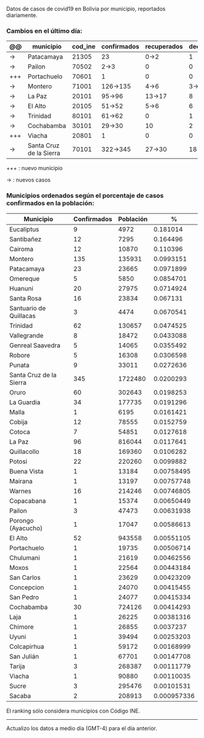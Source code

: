 Datos de casos de covid19 en Bolivia por municipio, reportados diariamente.

### Cambios en el último día:


<table>
<thead>
<tr class="header"><th>@@</th><th>municipio</th><th>cod_ine</th><th>confirmados</th><th>recuperados</th><th>decesos</th></tr>
</thead>
<tbody>
<tr class="modify"><td class="modify">→</td><td>Patacamaya</td><td>21305</td><td>23</td><td class="modify">0→2</td><td>1</td></tr>
<tr class="modify"><td class="modify">→</td><td>Pailon</td><td>70502</td><td class="modify">2→3</td><td>0</td><td>0</td></tr>
<tr class="add"><td>+++</td><td>Portachuelo</td><td>70601</td><td>1</td><td>0</td><td>0</td></tr>
<tr class="modify"><td class="modify">→</td><td>Montero</td><td>71001</td><td class="modify">126→135</td><td class="modify">4→6</td><td class="modify">3→4</td></tr>
<tr class="modify"><td class="modify">→</td><td>La Paz</td><td>20101</td><td class="modify">95→96</td><td class="modify">13→17</td><td>8</td></tr>
<tr class="modify"><td class="modify">→</td><td>El Alto</td><td>20105</td><td class="modify">51→52</td><td class="modify">5→6</td><td>6</td></tr>
<tr class="modify"><td class="modify">→</td><td>Trinidad</td><td>80101</td><td class="modify">61→62</td><td>0</td><td>1</td></tr>
<tr class="modify"><td class="modify">→</td><td>Cochabamba</td><td>30101</td><td class="modify">29→30</td><td>10</td><td>2</td></tr>
<tr class="add"><td>+++</td><td>Viacha</td><td>20801</td><td>1</td><td>0</td><td>0</td></tr>
<tr class="modify"><td class="modify">→</td><td>Santa Cruz de la Sierra</td><td>70101</td><td class="modify">322→345</td><td class="modify">27→30</td><td class="modify">18→19</td></tr>
</tbody>
</table>

+++ : nuevo municipio

→ : nuevos casos

### Municipios ordenados según el porcentaje de casos confirmados en la población:


| Municipio               |   Confirmados |   Población |           % |
|-------------------------|---------------|-------------|-------------|
| Eucaliptus              |             9 |        4972 | 0.181014    |
| Santibañez              |            12 |        7295 | 0.164496    |
| Cairoma                 |            12 |       10870 | 0.110396    |
| Montero                 |           135 |      135931 | 0.0993151   |
| Patacamaya              |            23 |       23665 | 0.0971899   |
| Omereque                |             5 |        5850 | 0.0854701   |
| Huanuni                 |            20 |       27975 | 0.0714924   |
| Santa Rosa              |            16 |       23834 | 0.067131    |
| Santuario de Quillacas  |             3 |        4474 | 0.0670541   |
| Trinidad                |            62 |      130657 | 0.0474525   |
| Vallegrande             |             8 |       18472 | 0.0433088   |
| Genreal Saavedra        |             5 |       14065 | 0.0355492   |
| Robore                  |             5 |       16308 | 0.0306598   |
| Punata                  |             9 |       33011 | 0.0272636   |
| Santa Cruz de la Sierra |           345 |     1722480 | 0.0200293   |
| Oruro                   |            60 |      302643 | 0.0198253   |
| La Guardia              |            34 |      177735 | 0.0191296   |
| Malla                   |             1 |        6195 | 0.0161421   |
| Cobija                  |            12 |       78555 | 0.0152759   |
| Cotoca                  |             7 |       54851 | 0.0127618   |
| La Paz                  |            96 |      816044 | 0.0117641   |
| Quillacollo             |            18 |      169360 | 0.0106282   |
| Potosi                  |            22 |      220260 | 0.0099882   |
| Buena Vista             |             1 |       13184 | 0.00758495  |
| Mairana                 |             1 |       13197 | 0.00757748  |
| Warnes                  |            16 |      214246 | 0.00746805  |
| Copacabana              |             1 |       15374 | 0.00650449  |
| Pailon                  |             3 |       47473 | 0.00631938  |
| Porongo (Ayacucho)      |             1 |       17047 | 0.00586613  |
| El Alto                 |            52 |      943558 | 0.00551105  |
| Portachuelo             |             1 |       19735 | 0.00506714  |
| Chulumani               |             1 |       21619 | 0.00462556  |
| Moxos                   |             1 |       22564 | 0.00443184  |
| San Carlos              |             1 |       23629 | 0.00423209  |
| Concepcion              |             1 |       24070 | 0.00415455  |
| San Pedro               |             1 |       24077 | 0.00415334  |
| Cochabamba              |            30 |      724126 | 0.00414293  |
| Laja                    |             1 |       26225 | 0.00381316  |
| Chimore                 |             1 |       26855 | 0.0037237   |
| Uyuni                   |             1 |       39494 | 0.00253203  |
| Colcapirhua             |             1 |       59172 | 0.00168999  |
| San Julián              |             1 |       67701 | 0.00147708  |
| Tarija                  |             3 |      268387 | 0.00111779  |
| Viacha                  |             1 |       90880 | 0.00110035  |
| Sucre                   |             3 |      295476 | 0.00101531  |
| Sacaba                  |             2 |      208913 | 0.000957336 |

El ranking sólo considera municipios con Código INE.

---

Actualizo los datos a medio día (GMT-4) para el día anterior.
